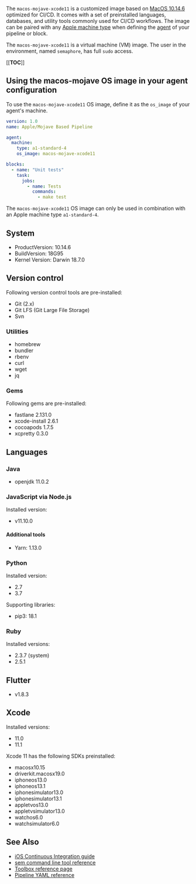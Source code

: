 The `macos-mojave-xcode11` is a customized image based on [MacOS 10.14.6][mojave-release-notes]
optimized for CI/CD. It comes with a set of preinstalled languages, databases,
and utility tools commonly used for CI/CD workflows. The image can be paired
with any [Apple machine type][machine-types] when defining the [agent][agent]
of your pipeline or block.

The `macos-mojave-xcode11` is a virtual machine (VM) image. The user in the environment,
named `semaphore`, has full `sudo` access.

[[__TOC__]]

## Using the macos-mojave OS image in your agent configuration

To use the `macos-mojave-xcode11` OS image, define it as the `os_image` of your agent's
machine.

``` yaml
version: 1.0
name: Apple/Mojave Based Pipeline

agent:
  machine:
    type: a1-standard-4
    os_image: macos-mojave-xcode11

blocks:
  - name: "Unit tests"
    task:
      jobs:
        - name: Tests
          commands:
            - make test
```

The `macos-mojave-xcode11` OS image can only be used in combination with an Apple
machine type `a1-standard-4`.

## System

- ProductVersion: 10.14.6
- BuildVersion: 18G95
- Kernel Version: Darwin 18.7.0

## Version control

Following version control tools are pre-installed:

- Git (2.x)
- Git LFS (Git Large File Storage)
- Svn

### Utilities

- homebrew
- bundler
- rbenv
- curl
- wget
- jq

### Gems

Following gems are pre-installed:

- fastlane 2.131.0
- xcode-install 2.6.1
- cocoapods 1.7.5
- xcpretty 0.3.0

## Languages

### Java

- openjdk 11.0.2

### JavaScript via Node.js

Installed version:

- v11.10.0

#### Additional tools

- Yarn: 1.13.0

### Python

Installed version:

- 2.7
- 3.7

Supporting libraries:

- pip3: 18.1

### Ruby

Installed versions:

- 2.3.7 (system)
- 2.5.1

## Flutter

- v1.8.3

## Xcode

Installed versions:

- 11.0
- 11.1

Xcode 11 has the following SDKs preinstalled:

- macosx10.15
- driverkit.macosx19.0
- iphoneos13.0
- iphoneos13.1
- iphonesimulator13.0
- iphonesimulator13.1
- appletvos13.0
- appletvsimulator13.0
- watchos6.0
- watchsimulator6.0


## See Also

- [iOS Continuous Integration guide][ios-guide]
- [sem command line tool reference](https://docs.semaphoreci.com/article/53-sem-reference)
- [Toolbox reference page](https://docs.semaphoreci.com/article/54-toolbox-reference)
- [Pipeline YAML reference](https://docs.semaphoreci.com/article/50-pipeline-yaml)

[mojave-release-notes]: https://developer.apple.com/documentation/macos_release_notes/macos_mojave_10_14_6_release_notes
[machine-types]: https://docs.semaphoreci.com/article/20-machine-types
[beta-form]: https://semaphoreci.com/product/ios
[agent]: https://docs.semaphoreci.com/article/50-pipeline-yaml#agent
[ios-guide]: https://docs.semaphoreci.com/article/124-ios-continuous-integration

